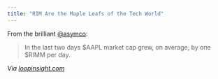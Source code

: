 ```yaml
---
title: "RIM Are the Maple Leafs of the Tech World"
---
```

<p>From the brilliant <a href="https://twitter.com/#!/asymco/status/167912280405712896">@asymco</a>:</p>
<blockquote><p>
  In the last two days $AAPL market cap grew, on average, by one $RIMM per day.
</p></blockquote>
<p><em>Via <a href="https://www.loopinsight.com/2012/02/10/apple-and-rim-compared/">loopinsight.com</a></em></p>
